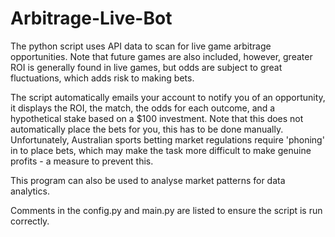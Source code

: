 # Arbitrage-Live-Bot

The python script uses API data to scan for live game arbitrage opportunities. Note that future games are also included, however, greater ROI is generally found in live games, but odds are subject to great fluctuations, which adds risk to making bets. 

The script automatically emails your account to notify you of an opportunity, it displays the ROI, the match, the odds for each outcome, and a hypothetical stake based on a $100 investment. Note that this does not automatically place the bets for you, this has to be done manually.
Unfortunately, Australian sports betting market regulations require 'phoning' in to place bets, which may make the task more difficult to make genuine profits - a measure to prevent this.

This program can also be used to analyse market patterns for data analytics.

Comments in the config.py and main.py are listed to ensure the script is run correctly.
